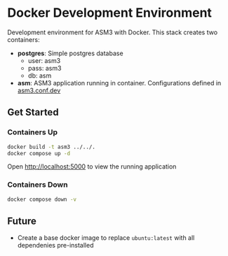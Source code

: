 # Docker Development Environment

Development environment for ASM3 with Docker. This stack creates two containers:

- **postgres**: Simple postgres database
  - user: asm3
  - pass: asm3
  - db: asm
- **asm**: ASM3 application running in container. Configurations defined in [asm3.conf.dev](./asm3.conf.dev)

## Get Started

### Containers Up

```bash
docker build -t asm3 ../../.
docker compose up -d
```

Open [http://localhost:5000](http://localhost:5000) to view the running application

### Containers Down

```bash
docker compose down -v
```

## Future

- Create a base docker image to replace `ubuntu:latest` with all dependenies pre-installed

